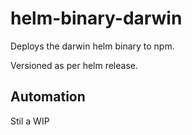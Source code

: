 # helm-binary-darwin

Deploys the darwin helm binary to npm.

Versioned as per helm release.

## Automation

Stil a WIP
